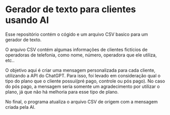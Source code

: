 # Gerador de texto para clientes usando AI

Esse repositório contém o cógido e um arquivo CSV basico para um gerador de texto.

O arquivo CSV contém algumas informações de clientes fictícios de operadoras de telefonia, como nome, número, operadora que ele utiliza, etc..

O objetivo aqui é criar uma mensagem personalizada para cada cliente, utilizando a API do ChatGPT. Para isso, foi levado em consideração qual o tipo do plano que o cliente possui(pré pago, controle ou pós pago). No caso do pós pago, a mensagem seria somente um agradecimento por utilizar o plano, já que não há melhoria para esse tipo de plano.

No final, o programa atualiza o arquivo CSV de origem com a mensagem criada pela AI.
